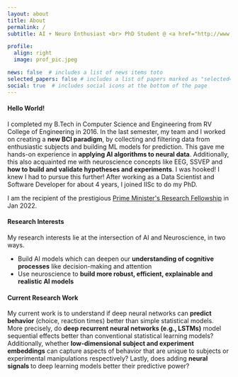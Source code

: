 ```yaml
---
layout: about
title: About
permalink: /
subtitle: AI + Neuro Enthusiast <br> PhD Student @ <a href="http://www.cns.iisc.ac.in/sridhar/">The Cognition, Computation and Behavior Lab</a> under <a href="http://www.cns.iisc.ac.in/home/people/sridharan-devarajan/">Dr. Sridharan Devarajan</a> <br> <a href="https://www.csa.iisc.ac.in/">Computer Science and Automation Department</a>, <a href="https://iisc.ac.in/">IISc, Bangalore</a>  

profile:
  align: right
  image: prof_pic.jpeg

news: false  # includes a list of news items toto
selected_papers: false # includes a list of papers marked as "selected={true}" todo
social: true  # includes social icons at the bottom of the page
---
```


<h4> Hello World! </h4>

I completed my B.Tech in Computer Science and Engineering from RV College of Engineering in 2016. In the last semester, my 
team and I worked on creating a <b>new BCI paradigm</b>, by collecting and filtering data from enthusiastic subjects and building
ML models for prediction. This gave me hands-on experience in <b>applying AI algorithms to neural data</b>. Additionally, this 
also acquainted me with neuroscience concepts like EEG, SSVEP and <b>how to build and validate hypotheses and experiments</b>. 
I was hooked! I knew I had to pursue this further! After working as a Data Scientist and Software Developer for about 4 years, I joined IISc to do my PhD.

I am the recipient of the prestigious <a href="https://www.pmrf.in/">Prime Minister's Research Fellowship</a> in Jan 2022.

<h4> Research Interests </h4>

My research interests lie at the intersection of AI and Neuroscience, in two ways. 

<ul>
  <li>Build AI models which can  deepen our <b>understanding of cognitive processes</b> like decision-making and attention </li>
  <li>Use neuroscience to <b>build more robust, efficient, explainable and realistic AI models</b></li>
</ul>

<h4> Current Research Work </h4>

My current work is to understand if deep neural networks can <b>predict behavior</b> (choice, reaction times) better than simple 
statistical models. More precisely, do <b>deep recurrent neural networks (e.g., LSTMs)</b> model sequential effects better than 
conventional statistical learning models? Additionally, whether <b>low-dimensional subject and experiment embeddings</b> can 
capture aspects of behavior that are unique to subjects or experimental manipulations respectively? Lastly, does adding 
<b>neural signals </b> to deep learning models better their predictive power? 
